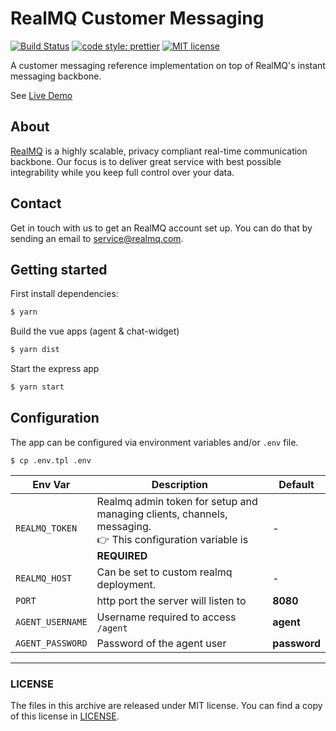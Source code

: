 # RealMQ Customer Messaging

[![Build Status](https://img.shields.io/travis/RealMQ/realmq-customer-messaging/master.svg?style=flat-square)](https://travis-ci.org/RealMQ/realmq-customer-messaging)
[![code style: prettier](https://img.shields.io/badge/code_style-prettier-ff69b4.svg?style=flat-square)](https://github.com/prettier/prettier)
[![MIT license](https://img.shields.io/github/license/realmq/realmq-customer-messaging.svg?style=flat-square)](LICENSE)

A customer messaging reference implementation on top of RealMQ's instant messaging backbone.

See [Live Demo](https://customer-messaging-example.herokuapp.com/)

## About

[RealMQ](https://realmq.com) is a highly scalable, privacy compliant real-time communication backbone.
Our focus is to deliver great service with best possible integrability while you keep full control over your data.

## Contact

Get in touch with us to get an RealMQ account set up.
You can do that by sending an email to service@realmq.com.

## Getting started

First install dependencies:

```bash
$ yarn
```

Build the vue apps (agent & chat-widget)

```bash
$ yarn dist
```

Start the express app

```bash
$ yarn start
```

## Configuration

The app can be configured via environment variables and/or `.env` file.

```
$ cp .env.tpl .env
```

| Env Var | Description | Default |
|---------|---|---|
| `REALMQ_TOKEN` | Realmq admin token for setup and managing clients, channels, messaging.<br>:point_right: This configuration variable is **REQUIRED** | - |
| `REALMQ_HOST` | Can be set to custom realmq deployment. | - |
| `PORT` | http port the server will listen to | **8080** |
| `AGENT_USERNAME` | Username required to access `/agent` | **agent** |
| `AGENT_PASSWORD` | Password of the agent user | **password** |

---

### LICENSE

The files in this archive are released under MIT license.
You can find a copy of this license in [LICENSE](LICENSE).
